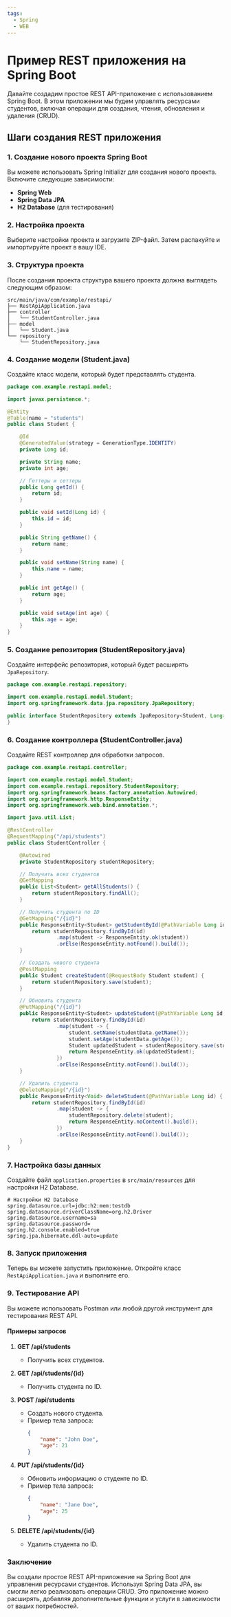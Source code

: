 ```yaml
---
tags:
  - Spring
  - WEB
---
```


# Пример REST приложения на Spring Boot

Давайте создадим простое REST API-приложение с использованием Spring Boot. В этом приложении мы будем управлять ресурсами студентов, включая операции для создания, чтения, обновления и удаления (CRUD).

## Шаги создания REST приложения

### 1. Создание нового проекта Spring Boot

Вы можете использовать Spring Initializr для создания нового проекта. Включите следующие зависимости:

- **Spring Web**
- **Spring Data JPA**
- **H2 Database** (для тестирования)

### 2. Настройка проекта

Выберите настройки проекта и загрузите ZIP-файл. Затем распакуйте и импортируйте проект в вашу IDE.

### 3. Структура проекта

После создания проекта структура вашего проекта должна выглядеть следующим образом:

```
src/main/java/com/example/restapi/
├── RestApiApplication.java
├── controller
│   └── StudentController.java
├── model
│   └── Student.java
└── repository
    └── StudentRepository.java
```

### 4. Создание модели (Student.java)

Создайте класс модели, который будет представлять студента.

```java
package com.example.restapi.model;

import javax.persistence.*;

@Entity
@Table(name = "students")
public class Student {

    @Id
    @GeneratedValue(strategy = GenerationType.IDENTITY)
    private Long id;

    private String name;
    private int age;

    // Геттеры и сеттеры
    public Long getId() {
        return id;
    }

    public void setId(Long id) {
        this.id = id;
    }

    public String getName() {
        return name;
    }

    public void setName(String name) {
        this.name = name;
    }

    public int getAge() {
        return age;
    }

    public void setAge(int age) {
        this.age = age;
    }
}
```

### 5. Создание репозитория (StudentRepository.java)

Создайте интерфейс репозитория, который будет расширять `JpaRepository`.

```java
package com.example.restapi.repository;

import com.example.restapi.model.Student;
import org.springframework.data.jpa.repository.JpaRepository;

public interface StudentRepository extends JpaRepository<Student, Long> {
}
```

### 6. Создание контроллера (StudentController.java)

Создайте REST контроллер для обработки запросов.

```java
package com.example.restapi.controller;

import com.example.restapi.model.Student;
import com.example.restapi.repository.StudentRepository;
import org.springframework.beans.factory.annotation.Autowired;
import org.springframework.http.ResponseEntity;
import org.springframework.web.bind.annotation.*;

import java.util.List;

@RestController
@RequestMapping("/api/students")
public class StudentController {

    @Autowired
    private StudentRepository studentRepository;

    // Получить всех студентов
    @GetMapping
    public List<Student> getAllStudents() {
        return studentRepository.findAll();
    }

    // Получить студента по ID
    @GetMapping("/{id}")
    public ResponseEntity<Student> getStudentById(@PathVariable Long id) {
        return studentRepository.findById(id)
                .map(student -> ResponseEntity.ok(student))
                .orElse(ResponseEntity.notFound().build());
    }

    // Создать нового студента
    @PostMapping
    public Student createStudent(@RequestBody Student student) {
        return studentRepository.save(student);
    }

    // Обновить студента
    @PutMapping("/{id}")
    public ResponseEntity<Student> updateStudent(@PathVariable Long id, @RequestBody Student studentData) {
        return studentRepository.findById(id)
                .map(student -> {
                    student.setName(studentData.getName());
                    student.setAge(studentData.getAge());
                    Student updatedStudent = studentRepository.save(student);
                    return ResponseEntity.ok(updatedStudent);
                })
                .orElse(ResponseEntity.notFound().build());
    }

    // Удалить студента
    @DeleteMapping("/{id}")
    public ResponseEntity<Void> deleteStudent(@PathVariable Long id) {
        return studentRepository.findById(id)
                .map(student -> {
                    studentRepository.delete(student);
                    return ResponseEntity.noContent().build();
                })
                .orElse(ResponseEntity.notFound().build());
    }
}
```

### 7. Настройка базы данных

Создайте файл `application.properties` в `src/main/resources` для настройки H2 Database.

```properties
# Настройки H2 Database
spring.datasource.url=jdbc:h2:mem:testdb
spring.datasource.driverClassName=org.h2.Driver
spring.datasource.username=sa
spring.datasource.password=
spring.h2.console.enabled=true
spring.jpa.hibernate.ddl-auto=update
```

### 8. Запуск приложения

Теперь вы можете запустить приложение. Откройте класс `RestApiApplication.java` и выполните его.

### 9. Тестирование API

Вы можете использовать Postman или любой другой инструмент для тестирования REST API.

#### Примеры запросов

1. **GET /api/students**
   - Получить всех студентов.

2. **GET /api/students/{id}**
   - Получить студента по ID.

3. **POST /api/students**
   - Создать нового студента.
   - Пример тела запроса:
     ```json
     {
         "name": "John Doe",
         "age": 21
     }
     ```

4. **PUT /api/students/{id}**
   - Обновить информацию о студенте по ID.
   - Пример тела запроса:
     ```json
     {
         "name": "Jane Doe",
         "age": 25
     }
     ```

5. **DELETE /api/students/{id}**
   - Удалить студента по ID.

### Заключение

Вы создали простое REST API-приложение на Spring Boot для управления ресурсами студентов. Используя Spring Data JPA, вы смогли легко реализовать операции CRUD. Это приложение можно расширять, добавляя дополнительные функции и услуги в зависимости от ваших потребностей.
